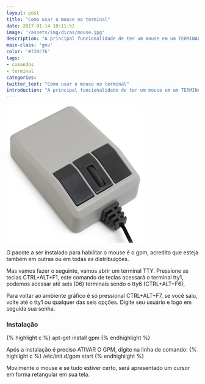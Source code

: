 ```yaml
---
layout: post
title: "Como usar o mouse no terminal"
date: 2017-01-14 10:11:52
image: '/assets/img/dicas/mouse.jpg'
description: "A principal funcionalidade de ter um mouse em um TERMINAL TTY é poder marcar um texto e colar este texto com o scroll do mouse por comando."
main-class: 'gnu'
color: '#720c76'
tags:
- comandos
- terminal
categories:
twitter_text: "Como usar o mouse no terminal"
introduction: "A principal funcionalidade de ter um mouse em um TERMINAL TTY é poder marcar um texto e colar este texto com o scroll do mouse por comando."
---
```


![Mouse](/assets/img/dicas/mouse.jpg)

O pacote a ser instalado para habilitar o mouse é o gpm, acredito que esteja também em outras ou em todas as distribuições.

Mas vamos fazer o seguinte, vamos abrir um terminal TTY. Pressione as teclas CTRL+ALT+F1, este comando de teclas acessará o terminal tty1, podemos acessar até seis (06) terminais sendo o tty6 (CTRL+ALT+F6), 

Para voltar ao ambiente gráfico é só pressional CTRL+ALT+F7, se você saiu, volte até o tty1 ou qualquer das seis opções. Digite seu usuário e logo em seguida sua senha.

### Instalação
{% highlight c %}
apt-get install gpm
{% endhighlight %}

Após a instalação é preciso ATIVAR  O GPM, digite na linha de comando:
{% highlight c %}
/etc/init.d/gpm start
{% endhighlight %}

Movimente o mouse e se tudo estiver certo, será apresentado um cursor em forma retangular em sua tela. 
